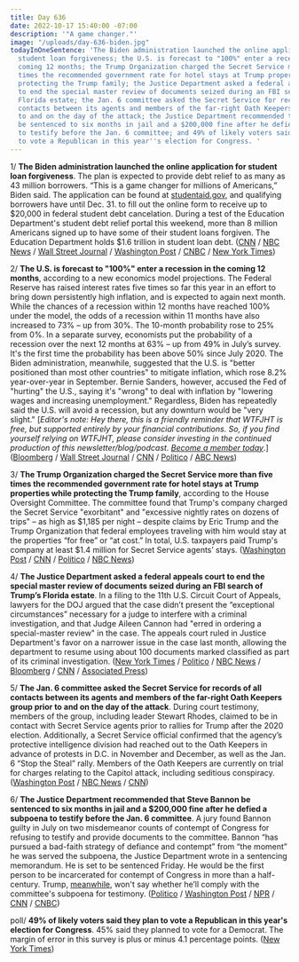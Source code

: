 ```yaml
---
title: Day 636
date: 2022-10-17 15:40:00 -07:00
description: '"A game changer."'
image: "/uploads/day-636-biden.jpg"
todayInOneSentence: 'The Biden administration launched the online application for
  student loan forgiveness; the U.S. is forecast to "100%" enter a recession in the
  coming 12 months; the Trump Organization charged the Secret Service more than five
  times the recommended government rate for hotel stays at Trump properties while
  protecting the Trump family; the Justice Department asked a federal appeals court
  to end the special master review of documents seized during an FBI search of Trump’s
  Florida estate; the Jan. 6 committee asked the Secret Service for records of all
  contacts between its agents and members of the far-right Oath Keepers group prior
  to and on the day of the attack; the Justice Department recommended that Steve Bannon
  be sentenced to six months in jail and a $200,000 fine after he defied a subpoena
  to testify before the Jan. 6 committee; and 49% of likely voters said they plan
  to vote a Republican in this year''s election for Congress. '
---
```


1/ **The Biden administration launched the online application for student loan forgiveness**. The plan is expected to provide debt relief to as many as 43 million borrowers. “This is a game changer for millions of Americans,” Biden said. The application can be found at [studentaid.gov](https://studentaid.gov/), and qualifying borrowers have until Dec. 31. to fill out the online form to receive up to $20,000 in federal student debt cancelation. During a test of the Education Department's student debt relief portal this weekend, more than 8 million Americans signed up to have some of their student loans forgiven. The Education Department holds $1.6 trillion in student loan debt. ([CNN](https://www.cnn.com/2022/10/17/politics/biden-student-loan-forgiveness-launch/index.html) / [NBC News](https://www.nbcnews.com/politics/biden-administration-officially-opens-application-student-debt-cancela-rcna52612) / [Wall Street Journal](https://www.wsj.com/articles/biden-administration-launches-application-portal-for-student-loan-forgiveness-11666037285?mod=hp_listb_pos2) / [Washington Post](https://www.washingtonpost.com/politics/2022/10/17/debates-georgia-ohio-utah-biden-hearing-aids/#link-ZJFA5ITPPNHT3GODAK2LVIXCPY) / [CNBC](https://www.cnbc.com/2022/10/17/student-loan-forgiveness-application-officially-launches.html) / [New York Times](https://www.nytimes.com/2022/10/17/business/student-loans-cancel-debt-applications.html))

2/ **The U.S. is forecast to "100%" enter a recession in the coming 12 months**, according to a new economics model projections. The Federal Reserve has raised interest rates five times so far this year in an effort to bring down persistently high inflation, and is expected to again next month. While the chances of a recession within 12 months have reached 100% under the model, the odds of a recession within 11 months have also increased to 73% – up from 30%. The 10-month probability rose to 25% from 0%. In a separate survey, economists put the probability of a recession over the next 12 months at 63% – up from 49% in July’s survey. It's the first time the probability has been above 50% since July 2020. The Biden administration, meanwhile, suggested that the U.S. is "better positioned than most other countries" to mitigate inflation, which rose 8.2% year-over-year in September. Bernie Sanders, however, accused the Fed of "hurting" the U.S., saying it's "wrong" to deal with inflation by "lowering wages and increasing unemployment." Regardless, Biden has repeatedly said the U.S. will avoid a recession, but any downturn would be "very slight." \[*Editor's note: Hey there, this is a friendly reminder that WTFJHT is free, but supported entirely by your financial contributions. So, if you find yourself relying on WTFJHT, please consider investing in the continued production of this newsletter/blog/podcast. [Become a member today](https://whatthefuckjusthappenedtoday.com/membership/)*.\] ([Bloomberg](https://www.bloomberg.com/news/articles/2022-10-17/forecast-for-us-recession-within-year-hits-100-in-blow-to-biden?srnd=premium-canada&sref=MIBMEEoj) / [Wall Street Journal](https://www.wsj.com/articles/economists-now-expect-a-recession-job-losses-by-next-year-11665859869) / [CNN](https://www.cnn.com/2022/10/16/politics/cecilia-rouse-inflation-energy-food-costs/index.html) / [Politico](https://www.politico.com/news/2022/10/16/fed-hurting-economy-bernie-sanders-00061992) / [ABC News](https://abcnews.go.com/Politics/recession-inevitable-buttigieg-touts-supply-chain-focus/story?id=91553539))

3/ **The Trump Organization charged the Secret Service more than five times the recommended government rate for hotel stays at Trump properties while protecting the Trump family**, according to the House Oversight Committee. The committee found that Trump's company charged the Secret Service "exorbitant" and "excessive nightly rates on dozens of trips" – as high as $1,185 per night – despite claims by Eric Trump and the Trump Organization that federal employees traveling with him would stay at the properties “for free” or “at cost.” In total, U.S. taxpayers paid Trump's company at least $1.4 million for Secret Service agents’ stays. ([Washington Post](https://www.washingtonpost.com/nation/2022/10/17/trump-secret-service-hotel-rates-records/) / [CNN](https://www.cnn.com/2022/10/17/politics/trump-secret-service-hotel-rates/index.html) / [Politico](https://www.politico.com/news/2022/10/17/trump-organization-excessively-charged-secret-service-for-hotel-stays-house-panel-00062101) / [NBC News](https://www.nbcnews.com/politics/donald-trump/trump-organization-charged-secret-service-much-1185-night-stay-trump-d-rcna52521))

4/ **The Justice Department asked a federal appeals court to end the special master review of documents seized during an FBI search of Trump’s Florida estate**. In a filing to the 11th U.S. Circuit Court of Appeals, lawyers for the DOJ argued that the case didn’t present the “exceptional circumstances” necessary for a judge to interfere with a criminal investigation, and that Judge Aileen Cannon had "erred in ordering a special-master review" in the case. The appeals court ruled in Justice Department's favor on a narrower issue in the case last month, allowing the department to resume using about 100 documents marked classified as part of its criminal investigation. ([New York Times](https://www.nytimes.com/2022/10/14/us/appeal-special-master-trump.html) / [Politico](https://www.politico.com/news/2022/10/14/doj-special-master-documents-cannon-00061953) / [NBC News](https://www.nbcnews.com/politics/justice-department/justice-department-appeals-appointment-special-master-mar-lago-documen-rcna52367) / [Bloomberg](https://www.bloomberg.com/news/articles/2022-10-14/doj-urges-court-to-halt-trump-special-master-in-mar-a-lago-case?sref=MIBMEEoj) / [CNN](https://www.cnn.com/2022/10/14/politics/mar-a-lago-department-of-justice-appeal/) / [Associated Press](https://apnews.com/article/donald-trump-mar-a-lago-government-and-politics-0f3ba9b523fb39bcf6d4325970020c2f))

5/ **The Jan. 6 committee asked the Secret Service for records of all contacts between its agents and members of the far-right Oath Keepers group prior to and on the day of the attack**. During court testimony, members of the group, including leader Stewart Rhodes, claimed to be in contact with Secret Service agents prior to rallies for Trump after the 2020 election. Additionally, a Secret Service official confirmed that the agency’s protective intelligence division had reached out to the Oath Keepers in advance of protests in D.C. in November and December, as well as the Jan. 6 “Stop the Steal” rally. Members of the Oath Keepers are currently on trial for charges relating to the Capitol attack, including seditious conspiracy. ([Washington Post](https://www.washingtonpost.com/dc-md-va/2022/10/12/oath-keepers-secret-service-trial/) / [NBC News](https://www.nbcnews.com/politics/congress/congress-asks-secret-service-account-contacts-oath-keepers-jan-6-2021-rcna52295) / [CNN](https://www.cnn.com/2022/10/15/politics/january-6-secret-service-oath-keepers/index.html))

6/ **The Justice Department recommended that Steve Bannon be sentenced to six months in jail and a $200,000 fine after he defied a subpoena to testify before the Jan. 6 committee**. A jury found Bannon guilty in July on two misdemeanor counts of contempt of Congress for refusing to testify and provide documents to the committee. Bannon “has pursued a bad-faith strategy of defiance and contempt” from “the moment” he was served the subpoena, the Justice Department wrote in a sentencing memorandum. He is set to be sentenced Friday. He would be the first person to be incarcerated for contempt of Congress in more than a half-century. Trump, [meanwhile](https://www.politico.com/news/2022/10/14/trump-testify-letter-jan-6-committee-00061859), won't say whether he’ll comply with the committee's subpoena for testimony. ([Politico](https://www.politico.com/news/2022/10/17/doj-recommends-six-month-jail-term-for-bannon-00062059) / [Washington Post](https://www.washingtonpost.com/dc-md-va/2022/10/17/bannon-jail-contempt-congress-jan6/) / [NPR](https://www.npr.org/2022/10/17/1129468478/steve-bannon-doj-subpoena-jan-6-trial) / [CNN](https://www.cnn.com/2022/10/17/politics/steve-bannon-sentencing/index.html) / [CNBC](https://www.cnbc.com/2022/10/17/steve-bannon-contempt-case-doj-seeks-6-months-in-jail-for-trump-ally.html))

poll/ **49% of likely voters said they plan to vote a Republican in this year's election for Congress**. 45% said they planned to vote for a Democrat. The margin of error in this survey is plus or minus 4.1 percentage points. ([New York Times](https://www.nytimes.com/2022/10/17/us/politics/republicans-economy-nyt-siena-poll.html))
